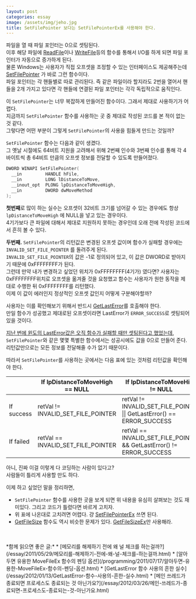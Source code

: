 ```yaml
---
layout: post
categories: essay
image: /assets/img/jeho.jpg
title: SetFilePointer 보다는 SetFilePointerEx를 사용해야 한다.
---
```


파일을 열 때 파일 포인터는 0으로 셋팅된다.  
이후 해당 파일에 [ReadFile](https://docs.microsoft.com/en-us/windows/win32/api/fileapi/nf-fileapi-readfile)이나 [WriteFile](https://docs.microsoft.com/en-us/windows/win32/api/fileapi/nf-fileapi-writefile)등의 함수를 통해서 I/O를 하게 되면 파일 포인터가 자동으로 증가하게 된다.    
물론 Windows는 사용자가 직접 오프셋을 조정할 수 있는 인터페이스도 제공해주는데 [SetFilePointer](https://docs.microsoft.com/en-us/windows/win32/api/fileapi/nf-fileapi-setfilepointer) 가 바로 그런 함수이다.  
파일 포인터는 각 핸들별로 따로 관리된다. 즉 같은 파일이라 할지라도 2번을 열어서 핸들을 2개 가지고 있다면 각 핸들에 연결된 파일 포인터는 각각 독립적으로 움직인다.

이 `SetFilePointer`는 너무 복잡하게 만들어진 함수이다. 그래서 제대로 사용하기가 어렵다.  
지금까지 `SetFilePointer` 함수를 사용하는 곳 중 제대로 작성된 코드를 본 적이 없는 것 같다.  
그렇다면 어떤 부분이 그렇게 `SetFilePointer`의 사용을 힘들게 만드는 것일까?

`SetFilePointer` 함수는 다음과 같이 생겼다.  
그 옛날 시절에도 64비트 지원을 고려해서 위해 2번째 인수와 3번째 인수를 통해 각 4바이트씩 총 64비트 만큼의 오프셋 정보를 전달할 수 있도록 만들어졌다.

```c++
DWORD WINAPI SetFilePointer(
  __in         HANDLE hFile,
  __in         LONG lDistanceToMove,
  __inout_opt  PLONG lpDistanceToMoveHigh,
  __in         DWORD dwMoveMethod
);
```

**첫번째**로 많이 하는 실수는 오프셋이 32비트 크기를 넘어갈 수 있는 경우에도 항상 `lpDistanceToMoveHigh` 에 NULL을 넣고 있는 경우이다.  
4기가보다 큰 파일에 대해서 제대로 지원하지 못하는 경우인데 오래 전에 작성된 코드에서 흔히 볼 수 있다.

**두번째.** `SetFilePointer`의 리턴값은 변경된 오프셋 값이며 함수가 실패할 경우에는 `INVALID_SET_FILE_POINTER` 를 돌려주게 된다.  
`INVALID_SET_FILE_POINTER`의 값은 -1로 정의되어 있고, 이 값은 DWORD로 받아지기 때문에 0xFFFFFFFF가 된다.  
그런데 만약 내가 변경하고 싶었던 위치가 0xFFFFFFFF(4기가) 였다면? 사용자는 0xFFFFFFFF위치로 오프셋을 옮겨줄 것을 요청했고 함수는 사용자가 원한 동작을 제대로 수행한 뒤 0xFFFFFFFF를 리턴했다.  
이제 이 값이 에러인지 정상적인 오프셋 값인지 어떻게 구분해야할까?  

사용자는 이를 확인해보기 위해서 반드시 [GetLastError](https://docs.microsoft.com/en-us/windows/win32/api/errhandlingapi/nf-errhandlingapi-getlasterror)를 호출해야 한다.  
만일 함수가 성공했고 제대로된 오프셋이라면 LastError가 `ERROR_SUCCESS`로 셋팅되어 있을 것이다.  

[지난 번에 윈도의 LastError값은 오직 함수가 실패할 때만 셋팅된다고 했었는데](/essay/2012/01/13/GetLastError-%ED%95%A8%EC%88%98-%EC%82%AC%EC%9A%A9%EC%9D%98-%ED%9D%94%ED%95%9C-%EC%8B%A4%EC%88%98.html), `SetFilePointer`와 같은 몇몇 특별한 함수에서는 성공시에도 값을 0으로 만들어 준다.  
리턴값만으로는 모든 정보를 전달해줄 수가 없기 때문이다.

따라서 `SetFilePointer`를 사용하는 곳에서는 다음 표에 있는 것처럼 리턴값을 확인해야 한다.

| | 	If lpDistanceToMoveHigh == NULL | If lpDistanceToMoveHigh != NULL |
| --- | --- | --- |
| If success | retVal != INVALID_SET_FILE_POINTER | retVal != INVALID_SET_FILE_POINTER \|\|  GetLastError() == ERROR_SUCCESS |
|If failed	| retVal == INVALID_SET_FILE_POINTER | retVal == INVALID_SET_FILE_POINTER && GetLastError() != ERROR_SUCCESS |

아니, 진짜 이걸 이렇게 다 코딩하는 사람이 있다고?  
사람들이 틀리게 사용할 만도 하다.

이제 하고 싶었던 말을 정리하면,
* `SetFilePointer` 함수를 사용한 곳을 보게 되면 위 내용을 유심히 살펴보는 것도 재미있다. 그리고 코드가 틀렸다면 바르게 고치자.
* 위 표에 나온대로 고치려면 어렵다. 걍 [SetFilePointerEx](https://docs.microsoft.com/en-us/windows/win32/api/fileapi/nf-fileapi-setfilepointerex) 쓰면 된다.
* [GetFileSize](https://docs.microsoft.com/en-us/windows/win32/api/fileapi/nf-fileapi-getfilesize) 함수도 역시 비슷한 문제가 있다. [GetFileSizeEx](https://docs.microsoft.com/en-us/windows/win32/api/fileapi/nf-fileapi-getfilesizeex)만 사용해라.

<br>
<br>
*함께 읽으면 좋은 글:*
* [메모리를 해제하기 전에 왜 널 체크를 하는걸까?](/essay/2011/05/29/메모리를-해제하기-전에-왜-널-체크를-하는걸까.html)
* [알아두면 유용한 MoveFileEx 함수의 펜딩 옵션](/programming/2011/07/17/알아두면-유용한-MoveFileEx-함수의-펜딩-옵션.html)
* [GetLastError 함수 사용의 흔한 실수](/essay/2012/01/13/GetLastError-함수-사용의-흔한-실수.html)
* [메인 쓰레드가 종료되면 프로세스도 종료되는 것 아닌가요?](/essay/2012/03/26/메인-쓰레드가-종료되면-프로세스도-종료되는-것-아닌가요.html)